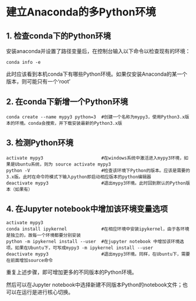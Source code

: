 ﻿# 建立Anaconda的多Python环境

## 1. 检查conda下的Python环境

安装anaconda并设置了路径变量后，在控制台输入以下命令以检查现有的环境：

    conda info -e

此时应该看到本机conda下有哪些Python环境。如果仅安装Anaconda的某一个版本，则可能只有一个‘root’

## 2. 在conda下新增一个Python环境

    conda create --name mypy3 python=3  #创建一个名称为mypy3，使用Python3.x版本的环境。conda会搜索，并下载安装最新的Python3.x版

## 3. 检测Python环境

    activate mypy3                      #在windows系统中激活进入mypy3环境，如果是Ubuntu系统，则为 source activate mypy3
    python -V                           #检查该环境下Python的版本。应该是需要的3.x版。此时在命令符模式下输入python即启动相应版本的python编辑器
    deactivate mypy3                    #退出mypy3环境。此时回到默认的Python版本（如果有）

## 4. 在Jupyter notebook中增加该环境变量选项

    activate mypy3
    conda install ipykernel             #在相应环境中安装ipykernel，由于各环境是独立的，故每一个环境都要分别安装
    python -m ipykernel install --user  #在jupyter notebook 中增加该环境选项。如果在Ubuntu下，可写成mypy3 -m ipykernel install --user
    deactivate mypy3                    #退出mypy3环境。同样，在Ubuntu下，需要在前面增加source命令

重复上述步骤，即可增加更多的不同版本的Python环境。

然后可以在Jupyter notebook中选择新建不同版本Python的notebook文件；也可以在运行是进行核心切换。
